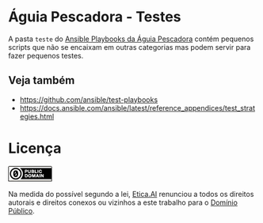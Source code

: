 # Águia Pescadora - Testes
A pasta `teste` do [Ansible Playbooks da Águia Pescadora](https://github.com/EticaAI/aguia-pescadora-ansible-playbooks)
contém pequenos scripts que não se encaixam em outras categorias mas podem
servir para fazer pequenos testes.

<!--
Note que algumas tarefas desta pasta são tão simples e escritos para quem não
é especialista (ou que até é, mas quer fazer algo rápido) que **é justamente
melhor você copiar e colar o que atende sua necessidade em vez de reusar ou
clonar este repositório inteiro**.
-->

## Veja também

- <https://github.com/ansible/test-playbooks>
- <https://docs.ansible.com/ansible/latest/reference_appendices/test_strategies.html>


# Licença

[![Domínio Público](../img/public-domain.png)](UNLICENSE)

Na medida do possível segundo a lei, [Etica.AI](https://etica.ai)
renunciou a todos os direitos autorais e direitos conexos ou vizinhos a este
trabalho para o [Domínio Público](UNLICENSE).
